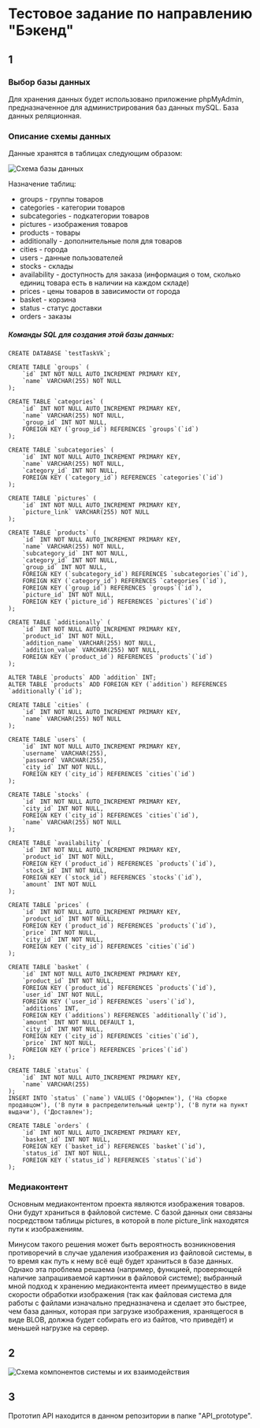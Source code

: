 # Тестовое задание по направлению "Бэкенд"

## 1

### Выбор базы данных

Для хранения данных будет использовано приложение phpMyAdmin, предназначенное для администрирования баз данных mySQL.
База данных реляционная.

### Описание схемы данных

Данные хранятся в таблицах следующим образом:

![Схема базы данных](https://github.com/esartium/testTaskVk/master/scheme/db_scheme_vk.png)

Назначение таблиц:

+ groups - группы товаров
+ categories - категории товаров
+ subcategories - подкатегории товаров
+ pictures - изображения товаров
+ products - товары
+ additionally - дополнительные поля для товаров
+ cities - города
+ users - данные пользователей
+ stocks - склады
+ availability - доступность для заказа (информация о том, сколько единиц товара есть в наличии на каждом складе)
+ prices - цены товаров в зависимости от города
+ basket - корзина
+ status - статус доставки
+ orders - заказы

##### Команды SQL для создания этой базы данных:

```
CREATE DATABASE `testTaskVk`;

CREATE TABLE `groups` (
	`id` INT NOT NULL AUTO_INCREMENT PRIMARY KEY,
    `name` VARCHAR(255) NOT NULL
);

CREATE TABLE `categories` (
	`id` INT NOT NULL AUTO_INCREMENT PRIMARY KEY,
    `name` VARCHAR(255) NOT NULL,
    `group_id` INT NOT NULL,
    FOREIGN KEY (`group_id`) REFERENCES `groups`(`id`)
);

CREATE TABLE `subcategories` (
	`id` INT NOT NULL AUTO_INCREMENT PRIMARY KEY,
    `name` VARCHAR(255) NOT NULL,
    `category_id` INT NOT NULL,
    FOREIGN KEY (`category_id`) REFERENCES `categories`(`id`)
);

CREATE TABLE `pictures` (
	`id` INT NOT NULL AUTO_INCREMENT PRIMARY KEY,
    `picture_link` VARCHAR(255) NOT NULL
);

CREATE TABLE `products` (
	`id` INT NOT NULL AUTO_INCREMENT PRIMARY KEY,
    `name` VARCHAR(255) NOT NULL,
    `subcategory_id` INT NOT NULL,
    `category_id` INT NOT NULL,
    `group_id` INT NOT NULL,
    FOREIGN KEY (`subcategory_id`) REFERENCES `subcategories`(`id`),
    FOREIGN KEY (`category_id`) REFERENCES `categories`(`id`),
    FOREIGN KEY (`group_id`) REFERENCES `groups`(`id`),
    `picture_id` INT NOT NULL,
    FOREIGN KEY (`picture_id`) REFERENCES `pictures`(`id`)
);

CREATE TABLE `additionally` (
	`id` INT NOT NULL AUTO_INCREMENT PRIMARY KEY,
    `product_id` INT NOT NULL,
    `addition_name` VARCHAR(255) NOT NULL,
    `addition_value` VARCHAR(255) NOT NULL,
    FOREIGN KEY (`product_id`) REFERENCES `products`(`id`)
);

ALTER TABLE `products` ADD `addition` INT;
ALTER TABLE `products` ADD FOREIGN KEY (`addition`) REFERENCES `additionally`(`id`);

CREATE TABLE `cities` (
	`id` INT NOT NULL AUTO_INCREMENT PRIMARY KEY,
    `name` VARCHAR(255) NOT NULL
);

CREATE TABLE `users` (
	`id` INT NOT NULL AUTO_INCREMENT PRIMARY KEY,
    `username` VARCHAR(255),
    `password` VARCHAR(255),
    `city_id` INT NOT NULL,
    FOREIGN KEY (`city_id`) REFERENCES `cities`(`id`)
);

CREATE TABLE `stocks` (
	`id` INT NOT NULL AUTO_INCREMENT PRIMARY KEY,
    `city_id` INT NOT NULL, 
    FOREIGN KEY (`city_id`) REFERENCES `cities`(`id`),
    `name` VARCHAR(255) NOT NULL
);

CREATE TABLE `availability` (
	`id` INT NOT NULL AUTO_INCREMENT PRIMARY KEY,
    `product_id` INT NOT NULL,
    FOREIGN KEY (`product_id`) REFERENCES `products`(`id`),
    `stock_id` INT NOT NULL,
    FOREIGN KEY (`stock_id`) REFERENCES `stocks`(`id`),
    `amount` INT NOT NULL
);

CREATE TABLE `prices` (
	`id` INT NOT NULL AUTO_INCREMENT PRIMARY KEY,
    `product_id` INT NOT NULL,
    FOREIGN KEY (`product_id`) REFERENCES `products`(`id`),
    `price` INT NOT NULL,
    `city_id` INT NOT NULL,
    FOREIGN KEY (`city_id`) REFERENCES `cities`(`id`)
);

CREATE TABLE `basket` (
	`id` INT NOT NULL AUTO_INCREMENT PRIMARY KEY,
    `product_id` INT NOT NULL,
    FOREIGN KEY (`product_id`) REFERENCES `products`(`id`),
    `user_id` INT NOT NULL,
    FOREIGN KEY (`user_id`) REFERENCES `users`(`id`),
    `additions` INT,
    FOREIGN KEY (`additions`) REFERENCES `additionally`(`id`),
    `amount` INT NOT NULL DEFAULT 1,
    `city_id` INT NOT NULL,
    FOREIGN KEY (`city_id`) REFERENCES `cities`(`id`),
    `price` INT NOT NULL,
    FOREIGN KEY (`price`) REFERENCES `prices`(`id`)
);

CREATE TABLE `status` (
	`id` INT NOT NULL AUTO_INCREMENT PRIMARY KEY,
    `name` VARCHAR(255)  
);
INSERT INTO `status` (`name`) VALUES ('Оформлен'), ('На сборке продавцом'), ('В пути в распределительный центр'), ('В пути на пункт выдачи'), ('Доставлен');

CREATE TABLE `orders` (
	`id` INT NOT NULL AUTO_INCREMENT PRIMARY KEY,
    `basket_id` INT NOT NULL,
    FOREIGN KEY (`basket_id`) REFERENCES `basket`(`id`),
    `status_id` INT NOT NULL,
    FOREIGN KEY (`status_id`) REFERENCES `status`(`id`)
);
```

### Медиаконтент

Основным медиаконтентом проекта являются изображения товаров. Они будут храниться в файловой системе. С базой данных они связаны посредством таблицы pictures, в которой в поле picture_link находятся пути к изображениям.

Минусом такого решения может быть вероятность возникновения противоречий в случае удаления изображения из файловой системы, в то время как путь к нему всё ещё будет храниться в базе данных. Однако эта проблема решаема (например, функцией, проверяющей наличие запрашиваемой картинки в файловой системе); выбранный мной подход к хранению медиаконтента имеет преимущество в виде скорости обработки изображения (так как файловая система для работы с файлами изначально предназначена и сделает это быстрее, чем база данных, которая при загрузке изображения, хранящегося в виде BLOB, должна будет собирать его из байтов, что приведёт) и меньшей нагрузке на сервер.

## 2

![Схема компонентов системы и их взаимодействия](https://github.com/esartium/testTaskVk/master/scheme/components_scheme_vk.jpg)

## 3

Прототип API находится в данном репозитории в папке "API_prototype".